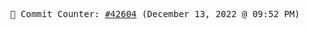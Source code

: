 <p align="center">
    <samp>
        📮 Commit Counter: <a href="https://github.com/Javascript-void0/Javascript-void0/commits/main">#42604</a> (December 13, 2022 @ 09:52 PM)
    </samp>
</p>